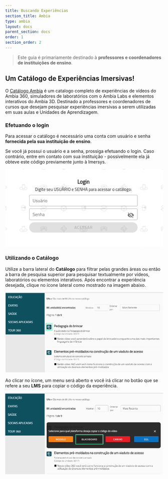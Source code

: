 ```yaml
---
title: Buscando Experiências
section_title: Ambia
type: ambia
layout: docs
parent_section: docs
order: 1
section_order: 2
---
```


> Este guia é primariamente destinado à **professores e coordenadores de instituições de ensino**.

## Um Catálogo de Experiências Imersivas!

O [Catálogo Ambia](https://catalogo.imersys.com/) é um catalogo completo de experiências de vídeos do Ambia 360, simuladores de laboratórios com o Ambia Labs e elementos interativos do Ambia 3D. Destinado a professores e coordenadores de cursos que desejam pesquisar experiências imersivas a serem utilizadas em suas aulas e Unidades de Aprendizagem.

### Efetuando o login

Para acessar o catálogo é necessário uma conta com usuário e senha **fornecida pela sua instituição de ensino**.

Se você já possui o usuário e a senha, prossiga efetuando o login. Caso contrário, entre em contato com sua instituição - possivelmente ela já obteve este código previamente junto à Imersys.

![360&deg; Image Viewer](images/Catalogo-SS1.png)

### Utilizando o Catálogo

Utilize a barra lateral do **Catálogo** para filtrar pelas grandes áreas ou então a barra de pesquisa superior para pesquisar textualmente por vídeos, laboratórios ou elementos interativos. Após encontrar a experiência desejada, clique no ícone lateral como mostrado na imagem abaixo.

![360&deg; Image Viewer](images/Catalogo-SS2.png)

Ao clicar no ícone, um menu será aberto e você irá clicar no botão que se refere a seu **LMS** para copiar o código da experiência.

![360&deg; Image Viewer](images/Catalogo-SS3.png)
